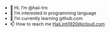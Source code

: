- 👋 Hi, I’m @haii-trn
- 👀 I’m interested in programming language 
- 🌱 I’m currently learning github.com  
- 📫 How to reach me HaiLinh1920@icloud.com

<!---
haii-trn/haii-trn is a ✨ special ✨ repository because its `README.md` (this file) appears on your GitHub profile.
You can click the Preview link to take a look at your changes.
--->
